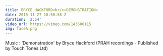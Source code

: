```yaml
---
title: BRYCE HACKFORD<br/>«DEMONSTRATION»
date: 2015-11-27 18:50:58 Z
duration: '2:54'
video_url: https://vimeo.com/143600115
img: faceA.png
---
```


Music : ‘Demonstration' by Bryce Hackford
(PRAH recordings - Published by Touch Tones Ltd)
<BR>
	<BR><BR>